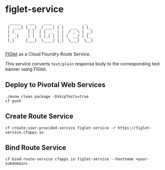 # figlet-service

```
  _____   ___    ____   _          _   
 |  ___| |_ _|  / ___| | |   ___  | |_ 
 | |_     | |  | |  _  | |  / _ \ | __|
 |  _|    | |  | |_| | | | |  __/ | |_ 
 |_|     |___|  \____| |_|  \___|  \__|
                                                      
```

[FIGlet](https://en.wikipedia.org/wiki/FIGlet) as a Cloud Foundry Route Service.

This service converts `text/plain` response body to the corresponding text banner using FIGlet.

## Deploy to Pivotal Web Services

```
./mvnw clean package -DskipTests=true
cf push
```

## Create Route Service

```
cf create-user-provided-service figlet-service -r https://figlet-service.cfapps.io
```

## Bind Route Service

```
cf bind-route-service cfapps.io figlet-service --hostname <your-subdomain>
```